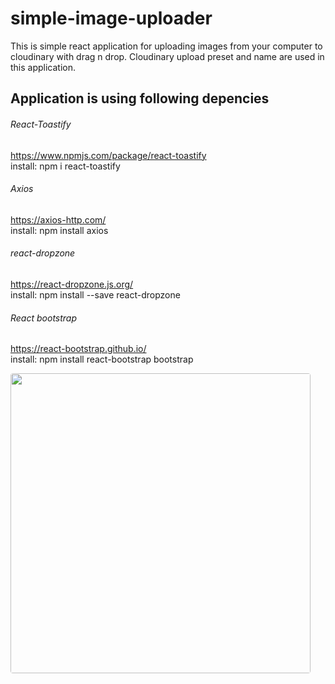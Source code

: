 # simple-image-uploader
This is simple react application for uploading images from your computer to cloudinary with drag n drop. Cloudinary upload preset and name are used in this application.

## Application is using following depencies

###### React-Toastify
https://www.npmjs.com/package/react-toastify  
install: npm i react-toastify

###### Axios
https://axios-http.com/  
install: npm install axios

###### react-dropzone
https://react-dropzone.js.org/  
install: npm install --save react-dropzone

###### React bootstrap
https://react-bootstrap.github.io/  
install: npm install react-bootstrap bootstrap

<img src='https://res.cloudinary.com/dvxr83sxr/image/upload/c_scale,w_960/v1654026819/Na%CC%88ytto%CC%88kuva_2022-5-31_kello_22.52.13_pg4ex1.png' width='480' style='border-radius: 4px;'></img>






